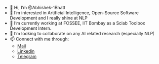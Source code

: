 - 👋 Hi, I’m @Abhishek-1Bhatt
- 👀 I’m interested in Artificial Intelligence, Open-Source Software Development and I really shine at NLP
- 🌱 I’m currently working at FOSSEE, IIT Bombay as a Sciab Toolbox Development Intern.
- 💞️ I’m looking to collaborate on any AI related research (especially NLP)
- 📫 Connect with me through: 
    - [Mail](abhishekbhatt730@gmail.com)
    - [Linkedin](https://www.linkedin.com/in/abhishek-bhatt-71a9b7120/)
    - [Telegram](https://t.me/ba_2tripleO)
                              

<!---
Abhishek-1Bhatt/Abhishek-1Bhatt is a ✨ special ✨ repository because its `README.md` (this file) appears on your GitHub profile.
You can click the Preview link to take a look at your changes.
--->

